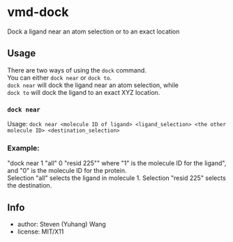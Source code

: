 # vmd-dock
Dock a ligand near an atom selection or to an exact location

## Usage
There are two ways of using the `dock` command.  
You can either `dock near` or `dock to`.  
`dock near` will dock the ligand near an atom selection, while   
`dock to` will dock the ligand to an exact XYZ location.

### `dock near`
Usage: `dock near <molecule ID of ligand> <ligand_selection> <the other molecule ID> <destination_selection>`

### Example:
"dock near 1 "all" 0 "resid 225"" 
where "1" is the molecule ID for the ligand", 
and "0" is the molecule ID for the protein.  
Selection "all" selects the ligand in molecule 1. 
Selection "resid 225" selects the destination.


## Info
* author: Steven (Yuhang) Wang
* license: MIT/X11

